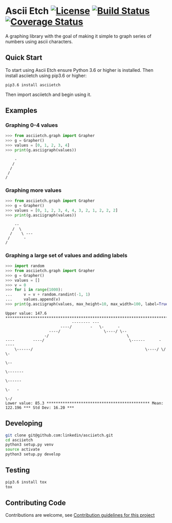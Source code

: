 # Ascii Etch [![License](https://img.shields.io/badge/License-BSD%202--Clause-orange.svg)](https://opensource.org/licenses/BSD-2-Clause) [![Build Status](https://travis-ci.org/linkedin/asciietch.svg?branch=master)](https://travis-ci.org/linkedin/asciietch) [![Coverage Status](https://coveralls.io/repos/github/linkedin/asciietch/badge.svg)](https://coveralls.io/github/linkedin/asciietch)
A graphing library with the goal of making it simple to graph series of numbers using ascii characters.

## Quick Start
To start using Ascii Etch ensure Python 3.6 or higher is installed. Then install asciietch using pip3.6 or higher:
```
pip3.6 install asciietch
```
Then import asciietch and begin using it.
## Examples
### Graphing 0-4 values
```python
>>> from asciietch.graph import Grapher
>>> g = Grapher()
>>> values = [0, 1, 2, 3, 4]
>>> print(g.asciigraph(values))
```
```
    -
   /
  /
 /
/
```
### Graphing more values
```python
>>> from asciietch.graph import Grapher
>>> g = Grapher()
>>> values = [0, 1, 2, 3, 4, 4, 3, 2, 1, 2, 2, 2]
>>> print(g.asciigraph(values))
```
```
    --
   /  \
  /    \ ---
 /      -
/
```
### Graphing a large set of values and adding labels
```python
>>> import random
>>> from asciietch.graph import Grapher
>>> g = Grapher()
>>> values = []
>>> v = 0
>>> for i in range(1000):
...     v = v + random.randint(-1, 1)
...     values.append(v)
>>> print(g.asciigraph(values, max_height=10, max_width=100, label=True))
```
```
Upper value: 147.6 *********************************************************************************
                             -------- ---                                                           
                        ----/        -   \-      -                                                  
                   ----/                   \----/ \--                                               
                 -/                                  \                                              
----        ----/                                     \------      -  ----                          
    \------/                                                 \----/ \/    \-                        
                                                                            \--                     
                                                                               \-------             
                                                                                       \------      
                                                                                              \-   -
                                                                                                \-/ 
Lower value: 85.3 ********************************************* Mean: 122.196 *** Std Dev: 16.20 ***
```

## Developing

```sh
git clone git@github.com:linkedin/asciietch.git
cd asciietch
python3 setup.py venv
source activate
python3 setup.py develop
```

## Testing

```sh
pip3.6 install tox
tox
```

## Contributing Code
Contributions are welcome, see [Contribution guidelines for this project](CONTRIBUTING.md)
